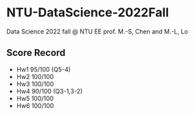 # NTU-DataScience-2022Fall
 Data Science 2022 fall @ NTU EE prof. M.-S, Chen and M.-L, Lo

## Score Record
* Hw1 95/100 (Q5-4)
* Hw2 100/100
* Hw3 100/100
* Hw4 90/100 (Q3-1,3-2)
* Hw5 100/100
* Hw6 100/100
